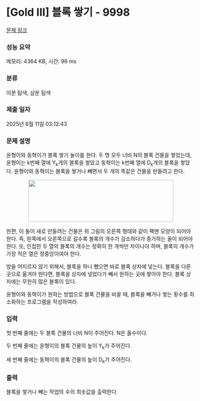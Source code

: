 # [Gold III] 블록 쌓기 - 9998 

[문제 링크](https://www.acmicpc.net/problem/9998) 

### 성능 요약

메모리: 4364 KB, 시간: 96 ms

### 분류

이분 탐색, 삼분 탐색

### 제출 일자

2025년 6월 11일 03:12:43

### 문제 설명

<p>윤형이와 동혁이가 블록 쌓기 놀이를 한다. 두 명 모두 너비 N의 블록 건물을 쌓았는데, 윤형이는 k번째 열에 Y<sub>k</sub>개의 블록을 쌓았고 동혁이는 k번째 열에 D<sub>k</sub>개의 블록을 쌓았다. 윤형이와 동혁이는 블록을 쌓거나 빼면서 두 개의 똑같은 건물을 만들려고 한다.</p>

<p style="text-align: center;"><img alt="" src="https://upload.acmicpc.net/86911055-3c2f-4e51-bce7-2a2fdcb597f3/-/preview/" style="width: 387px; height: 112px;"></p>

<p>한편, 이 둘이 새로 만들려는 건물은 위 그림의 오른쪽 형태와 같이 팩맨 모양이 되어야 한다. 즉, 왼쪽에서 오른쪽으로 갈수록 블록의 개수가 감소하다가 증가하는 꼴이 되어야 한다. 또, 인접한 두 열의 블록의 개수는 정확히 한 개씩만 차이나야 하며, 블록의 개수가 가장 적은 열은 정중앙이여야 한다.</p>

<p>방을 어지르지 않기 위해서, 블록을 하나 뺐으면 바로 블록 상자에 넣는다. 블록을 다른 곳으로 옮겨야 한다면, 블록을 상자에 넣었다가 빼서 원하는 곳에 쌓아야 한다. 블록 상자에는 무한히 많은 블록이 있다.</p>

<p>윤형이와 동혁이가 원하는 방법으로 블록 건물을 바꿀 때, 블록을 빼거나 쌓는 횟수를 최소화하는 프로그램을 작성하여라.</p>

### 입력 

 <p>첫 번째 줄에는 두 블록 건물의 너비 N이 주어진다. N은 홀수이다.</p>

<p>두 번째 줄에는 윤형이의 블록 건물의 높이 Y<sub>k</sub>가 주어진다.</p>

<p>세 번째 줄에는 동혁이의 블록 건물의 높이 D<sub>k</sub>가 주어진다.</p>

### 출력 

 <p>블록을 쌓거나 빼는 작업의 수의 최솟값을 출력한다.</p>

